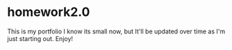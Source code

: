 # homework2.0 

This is my portfolio I know its small now, but It'll be updated over time as I'm just starting out. Enjoy!
